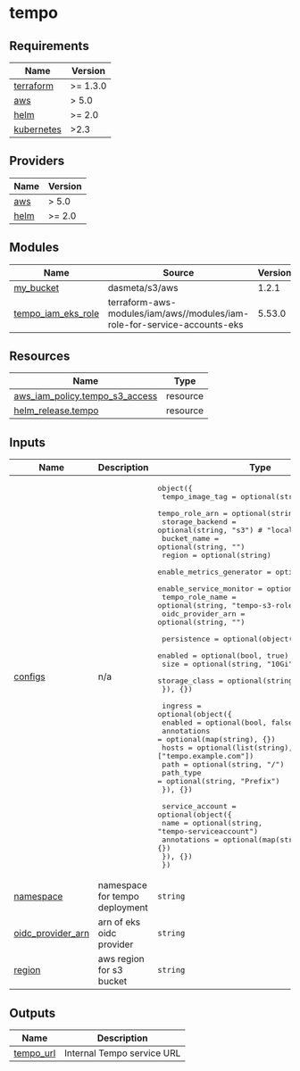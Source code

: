 # tempo

<!-- BEGINNING OF PRE-COMMIT-TERRAFORM DOCS HOOK -->
## Requirements

| Name | Version |
|------|---------|
| <a name="requirement_terraform"></a> [terraform](#requirement\_terraform) | >= 1.3.0 |
| <a name="requirement_aws"></a> [aws](#requirement\_aws) | > 5.0 |
| <a name="requirement_helm"></a> [helm](#requirement\_helm) | >= 2.0 |
| <a name="requirement_kubernetes"></a> [kubernetes](#requirement\_kubernetes) | >2.3 |

## Providers

| Name | Version |
|------|---------|
| <a name="provider_aws"></a> [aws](#provider\_aws) | > 5.0 |
| <a name="provider_helm"></a> [helm](#provider\_helm) | >= 2.0 |

## Modules

| Name | Source | Version |
|------|--------|---------|
| <a name="module_my_bucket"></a> [my\_bucket](#module\_my\_bucket) | dasmeta/s3/aws | 1.2.1 |
| <a name="module_tempo_iam_eks_role"></a> [tempo\_iam\_eks\_role](#module\_tempo\_iam\_eks\_role) | terraform-aws-modules/iam/aws//modules/iam-role-for-service-accounts-eks | 5.53.0 |

## Resources

| Name | Type |
|------|------|
| [aws_iam_policy.tempo_s3_access](https://registry.terraform.io/providers/hashicorp/aws/latest/docs/resources/iam_policy) | resource |
| [helm_release.tempo](https://registry.terraform.io/providers/hashicorp/helm/latest/docs/resources/release) | resource |

## Inputs

| Name | Description | Type | Default | Required |
|------|-------------|------|---------|:--------:|
| <a name="input_configs"></a> [configs](#input\_configs) | n/a | <pre>object({<br/>    tempo_image_tag          = optional(string, "2.4.0")<br/>    tempo_role_arn           = optional(string, "")<br/>    storage_backend          = optional(string, "s3") # "local" or "s3"<br/>    bucket_name              = optional(string, "")<br/>    region                   = optional(string)<br/>    enable_metrics_generator = optional(bool, true)<br/>    enable_service_monitor   = optional(bool, true)<br/>    tempo_role_name          = optional(string, "tempo-s3-role")<br/>    oidc_provider_arn        = optional(string, "")<br/><br/>    persistence = optional(object({<br/>      enabled       = optional(bool, true)<br/>      size          = optional(string, "10Gi")<br/>      storage_class = optional(string, "gp2")<br/>    }), {})<br/><br/>    ingress = optional(object({<br/>      enabled     = optional(bool, false)<br/>      annotations = optional(map(string), {})<br/>      hosts       = optional(list(string), ["tempo.example.com"])<br/>      path        = optional(string, "/")<br/>      path_type   = optional(string, "Prefix")<br/>    }), {})<br/><br/>    service_account = optional(object({<br/>      name        = optional(string, "tempo-serviceaccount")<br/>      annotations = optional(map(string), {})<br/>    }), {})<br/>  })</pre> | n/a | yes |
| <a name="input_namespace"></a> [namespace](#input\_namespace) | namespace for tempo deployment | `string` | `"namespace"` | no |
| <a name="input_oidc_provider_arn"></a> [oidc\_provider\_arn](#input\_oidc\_provider\_arn) | arn of eks oidc provider | `string` | `""` | no |
| <a name="input_region"></a> [region](#input\_region) | aws region for s3 bucket | `string` | `"us-east-2"` | no |

## Outputs

| Name | Description |
|------|-------------|
| <a name="output_tempo_url"></a> [tempo\_url](#output\_tempo\_url) | Internal Tempo service URL |
<!-- END OF PRE-COMMIT-TERRAFORM DOCS HOOK -->
